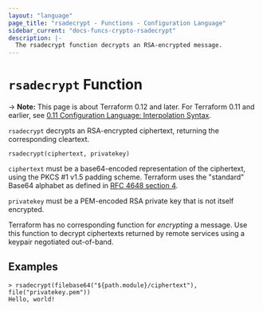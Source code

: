 ```yaml
---
layout: "language"
page_title: "rsadecrypt - Functions - Configuration Language"
sidebar_current: "docs-funcs-crypto-rsadecrypt"
description: |-
  The rsadecrypt function decrypts an RSA-encrypted message.
---
```


# `rsadecrypt` Function

-> **Note:** This page is about Terraform 0.12 and later. For Terraform 0.11 and
earlier, see
[0.11 Configuration Language: Interpolation Syntax](../../configuration-0-11/interpolation.html).

`rsadecrypt` decrypts an RSA-encrypted ciphertext, returning the corresponding
cleartext.

```hcl
rsadecrypt(ciphertext, privatekey)
```

`ciphertext` must be a base64-encoded representation of the ciphertext, using
the PKCS #1 v1.5 padding scheme. Terraform uses the "standard" Base64 alphabet
as defined in [RFC 4648 section 4](https://tools.ietf.org/html/rfc4648#section-4).

`privatekey` must be a PEM-encoded RSA private key that is not itself
encrypted.

Terraform has no corresponding function for _encrypting_ a message. Use this
function to decrypt ciphertexts returned by remote services using a keypair
negotiated out-of-band.

## Examples

```
> rsadecrypt(filebase64("${path.module}/ciphertext"), file("privatekey.pem"))
Hello, world!
```
